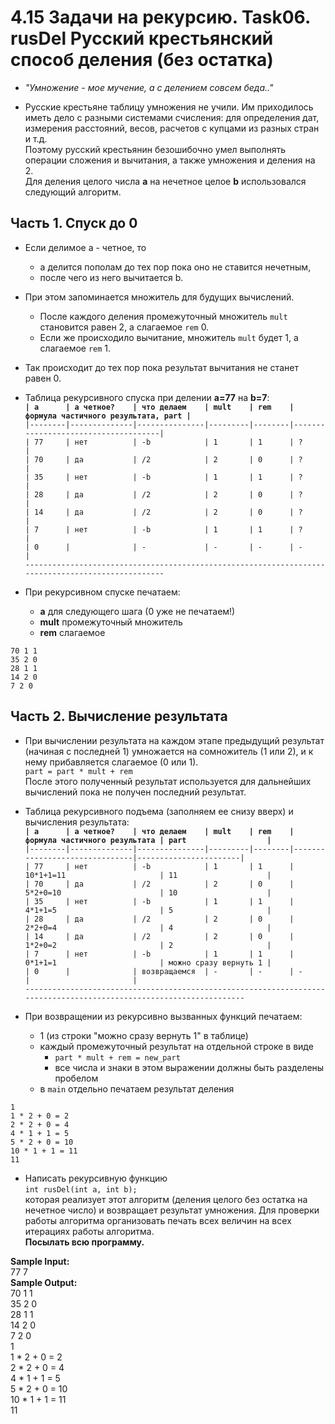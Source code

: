 # 4.15 Задачи на рекурсию. Task06. rusDel Русский крестьянский способ деления (без остатка)

* *"Умножение - мое мучение, а с делением совсем беда.."*  

* Русские крестьяне таблицу умножения не учили. Им приходилось иметь дело с разными системами счисления: для определения дат, измерения расстояний, весов, расчетов с купцами из разных стран и т.д.  
Поэтому русский крестьянин безошибочно умел выполнять операции сложения и вычитания, а также умножения и деления на 2.  
Для деления целого числа **a** на нечетное целое **b** использовался следующий алгоритм.  

## **Часть 1. Спуск до 0**

* Если делимое a - четное, то
  * a делится пополам до тех пор пока оно не ставится нечетным,
  * после чего из него вычитается b.
* При этом запоминается множитель для будущих вычислений.
  * После каждого деления промежуточный множитель `mult` становится равен 2, а слагаемое `rem` 0.
  * Если же происходило вычитание, множитель `mult` будет 1, а слагаемое `rem` 1.
* Так происходит до тех пор пока результат вычитания не станет равен 0.  

* Таблица рекурсивного спуска при делении **a=77** на **b=7**:  
**`| a      | a четное?    | что делаем    | mult    | rem    | формула частичного результата, part |`**  
`|--------|--------------|---------------|---------|--------|-------------------------------------|`  
`| 77     | нет          | -b            | 1       | 1      | ?                                   |`  
`| 70     | да           | /2            | 2       | 0      | ?                                   |`  
`| 35     | нет          | -b            | 1       | 1      | ?                                   |`  
`| 28     | да           | /2            | 2       | 0      | ?                                   |`  
`| 14     | да           | /2            | 2       | 0      | ?                                   |`  
`| 7      | нет          | -b            | 1       | 1      | ?                                   |`  
`| 0      |              | -             | -       | -      | -                                   |`  
`--------------------------------------------------------------------------------------------------`

* При рекурсивном спуске печатаем:
  * **a** для следующего шага (0 уже не печатаем!)
  * **mult** промежуточный множитель
  * **rem** слагаемое  

`70 1 1`  
`35 2 0`  
`28 1 1`  
`14 2 0`  
`7 2 0`  


## **Часть 2. Вычисление результата**

* При вычислении результата на каждом этапе предыдущий результат (начиная с последней 1) умножается на сомножитель (1 или 2), и к нему прибавляется слагаемое (0 или 1).  
`part = part * mult + rem`  
После этого полученный результат используется для дальнейших вычислений пока не получен последний результат.  

* Таблица рекурсивного подъема (заполняем ее снизу вверх) и вычисления результата:  
**`| a      | a четное?    | что делаем    | mult    | rem    | формула частичного результата | part                  |`**  
`|--------|--------------|---------------|---------|--------|-------------------------------|-----------------------|`  
`| 77     | нет          | -b            | 1       | 1      | 10*1+1=11                     | 11                    |`  
`| 70     | да           | /2            | 2       | 0      | 5*2+0=10                      | 10                    |`  
`| 35     | нет          | -b            | 1       | 1      | 4*1+1=5                       | 5                     |`  
`| 28     | да           | /2            | 2       | 0      | 2*2+0=4                       | 4                     |`  
`| 14     | да           | /2            | 2       | 0      | 1*2+0=2                       | 2                     |`  
`| 7      | нет          | -b            | 1       | 1      | 0*1+1=1                       | можно сразу вернуть 1 |`  
`| 0      |              | возвращаемся  | -       | -      | -                             |                       |`  
`--------------------------------------------------------------------------------------------------------------------`  

* При возвращении из рекурсивно вызванных функций печатаем:
  * 1 (из строки "можно сразу вернуть 1" в таблице)
  * каждый промежуточный результат на отдельной строке в виде
    * `part * mult + rem = new_part`
    * все числа и знаки в этом выражении должны быть разделены пробелом
  * в `main` отдельно печатаем результат деления  

```// вывод
1
1 * 2 + 0 = 2
2 * 2 + 0 = 4
4 * 1 + 1 = 5
5 * 2 + 0 = 10
10 * 1 + 1 = 11
11
```

* Написать рекурсивную функцию  
`int rusDel(int a, int b);`  
которая реализует этот алгоритм (деления целого без остатка на нечетное число) и возвращает результат умножения. Для проверки работы алгоритма организовать печать всех величин на всех итерациях работы алгоритма.  
**Посылать всю программу.**  

**Sample Input:**  
77 7  
**Sample Output:**  
70 1 1  
35 2 0  
28 1 1  
14 2 0  
7 2 0  
1  
1 \* 2 \+ 0 = 2  
2 \* 2 \+ 0 = 4  
4 \* 1 \+ 1 = 5  
5 \* 2 \+ 0 = 10  
10 \* 1 \+ 1 = 11  
11  
